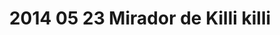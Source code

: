 ---
layout: blog
title: 2014 05 23 Mirador de Killi killi
category: blog
lat: -16.49531
lng: -68.1273
altitude: 3713.68
image: https://s3-us-west-2.amazonaws.com/worldcup14/2014-05-23 09:09:32 PDT.jpg
observation: 20140523090932PDT
---